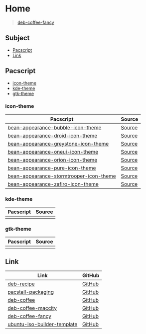 

# Home

> [deb-coffee-fancy](https://github.com/samwhelp/deb-coffee-fancy)




## Subject

* [Pacscript](#pacscript)
* [Link](#link)




## Pacscript

* [icon-theme](#icon-theme)
* [kde-theme](#kde-theme)
* [gtk-theme](#gtk-theme)




### icon-theme

| Pacscript | Source |
| --------- | ------ |
| [bean-appearance-bubble-icon-theme](https://github.com/samwhelp/deb-coffee/blob/main/packages/bean-appearance-bubble-icon-theme/bean-appearance-bubble-icon-theme.pacscript) | [Source](https://github.com/yeyushengfan258/Bubble-icon-theme) |
| [bean-appearance-droid-icon-theme](https://github.com/samwhelp/deb-coffee/blob/main/packages/bean-appearance-droid-icon-theme/bean-appearance-droid-icon-theme.pacscript) | [Source](https://github.com/SethStormR/Droid) |
| [bean-appearance-greystone-icon-theme](https://github.com/samwhelp/deb-coffee/blob/main/packages/bean-appearance-greystone-icon-theme/bean-appearance-greystone-icon-theme.pacscript) | [Source](https://github.com/SethStormR/GreyStone) |
| [bean-appearance-oneui-icon-theme](https://github.com/samwhelp/deb-coffee/blob/main/packages/bean-appearance-oneui-icon-theme/bean-appearance-oneui-icon-theme.pacscript) | [Source](https://github.com/mjkim0727/OneUI4-Icons) |
| [bean-appearance-orion-icon-theme](https://github.com/samwhelp/deb-coffee/blob/main/packages/bean-appearance-orion-icon-theme/bean-appearance-orion-icon-theme.pacscript) | [Source](https://github.com/SethStormR/Orion) |
| [bean-appearance-pure-icon-theme](https://github.com/samwhelp/deb-coffee/blob/main/packages/bean-appearance-pure-icon-theme/bean-appearance-pure-icon-theme.pacscript) | [Source](https://github.com/mjkim0727/Pure-icon-theme) |
| [bean-appearance-stormtrooper-icon-theme](https://github.com/samwhelp/deb-coffee/blob/main/packages/bean-appearance-stormtrooper-icon-theme/bean-appearance-stormtrooper-icon-theme.pacscript) | [Source](https://github.com/SethStormR/Stormtrooper) |
| [bean-appearance-zafiro-icon-theme](https://github.com/samwhelp/deb-coffee/blob/main/packages/bean-appearance-zafiro-icon-theme/bean-appearance-zafiro-icon-theme.pacscript) | [Source](https://github.com/zayronxio/Zafiro-icons) |


### kde-theme

| Pacscript | Source |
| --------- | ------ |
|  |  |


### gtk-theme

| Pacscript | Source |
| --------- | ------ |
|  |  |




## Link

| Link | GitHub |
| ---- | ------ |
| [deb-recipe](https://samwhelp.github.io/deb-recipe/) | [GitHub](https://github.com/samwhelp/deb-recipe) |
| [pacstall-packaging](https://samwhelp.github.io/deb-recipe/) | [GitHub](https://github.com/samwhelp/pacstall-packaging) |
| [deb-coffee](https://samwhelp.github.io/deb-coffee/) | [GitHub](https://github.com/samwhelp/deb-coffee) |
| [deb-coffee-maccity](https://samwhelp.github.io/deb-coffee-maccity/) | [GitHub](https://github.com/samwhelp/deb-coffee-maccity) |
| [deb-coffee-fancy](https://samwhelp.github.io/deb-coffee-fancy/) | [GitHub](https://github.com/samwhelp/deb-coffee-fancy) |
| [ubuntu-iso-builder-template](https://samwhelp.github.io/ubuntu-iso-builder-template/) | [GitHub](https://github.com/samwhelp/ubuntu-iso-builder-template) |
